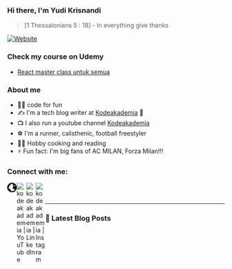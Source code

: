 ### Hi there, I'm Yudi Krisnandi
> [1 Thessalonians 5 : 18] - In everything give thanks

[![Website](https://img.shields.io/website?label=Kodeakademia.com&style=for-the-badge&url=https%3A%2F%2Fcodestackr.com)](https://medium.com/codeacademia)
### Check my course on Udemy
- [React master class untuk semua][React]


### About me
- 👨‍💻 code for fun
- ✍️ I'm a tech blog writer at [Kodeakademia][website] 👋
- 📺 I also run a youtube channel [Kodeakademia][youtube]
- ⚽ I'm a runner, calisthenic, football freestyler
- 🧑‍🍳 Hobby cooking and reading
- ⚡ Fun fact: I'm big fans of AC MILAN, Forza Milan!!!

### Connect with me:
[<img align="left" alt=" https://medium.com/codeacademia " width="22px" src="https://raw.githubusercontent.com/iconic/open-iconic/master/svg/globe.svg" />][website]
[<img align="left" alt="kodeakademia | YouTube" width="22px" src="https://cdn.jsdelivr.net/npm/simple-icons@v3/icons/youtube.svg" />][youtube]
[<img align="left" alt="kodeakademia | LinkedIn" width="22px" src="https://cdn.jsdelivr.net/npm/simple-icons@v3/icons/linkedin.svg" />][linkedin]
[<img align="left" alt="kodeakademia | Instagram" width="22px" src="https://cdn.jsdelivr.net/npm/simple-icons@v3/icons/instagram.svg" />][instagram]

<br/>
<br/>

---

### 📕 Latest Blog Posts
<!-- BLOG-POST-LIST:START -->
<!-- BLOG-POST-LIST:END -->

[website]: https://medium.com/codeacademia 
[youtube]: https://medium.com/codeacademia
[React]: https://medium.com/codeacademia
[instagram]: https://www.instagram.com/yudi_kaka/
[linkedin]: https://medium.com/codeacademia
